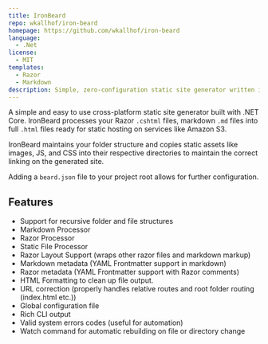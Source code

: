 ```yaml
---
title: IronBeard
repo: wkallhof/iron-beard
homepage: https://github.com/wkallhof/iron-beard
language:
  - .Net
license:
  - MIT
templates:
  - Razor
  - Markdown
description: Simple, zero-configuration static site generator written in .NET Core.
---
```


A simple and easy to use cross-platform static site generator built with .NET Core. IronBeard processes your Razor `.cshtml` files, markdown `.md` files into full `.html` files ready for static hosting on services like Amazon S3.

IronBeard maintains your folder structure and copies static assets like images, JS, and CSS into their respective directories to maintain the correct linking on the generated site.

Adding a `beard.json` file to your project root allows for further configuration.

## Features
- Support for recursive folder and file structures
- Markdown Processor
- Razor Processor
- Static File Processor
- Razor Layout Support (wraps other razor files and markdown markup)
- Markdown metadata (YAML Frontmatter support in markdown)
- Razor metadata (YAML Frontmatter support with Razor comments)
- HTML Formatting to clean up file output. 
- URL correction (properly handles relative routes and root folder routing (index.html etc.))
- Global configuration file
- Rich CLI output
- Valid system errors codes (useful for automation)
- Watch command for automatic rebuilding on file or directory change
